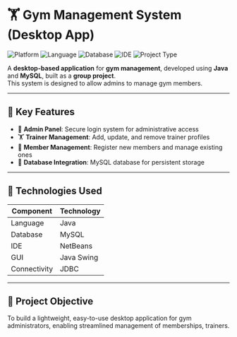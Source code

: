 # 🏋️ Gym Management System (Desktop App)

![Platform](https://img.shields.io/badge/Platform-Desktop%20Application-blue)
![Language](https://img.shields.io/badge/Language-Java-007396?logo=java&logoColor=white)
![Database](https://img.shields.io/badge/Database-MySQL-4479A1?logo=mysql&logoColor=white)
![IDE](https://img.shields.io/badge/IDE-NetBeans-orange?logo=apachenetbeanside&logoColor=white)
![Project Type](https://img.shields.io/badge/Project-Group-purple)

A **desktop-based application** for **gym management**, developed using **Java** and **MySQL**, built as a **group project**.  
This system is designed to allow admins to manage gym members.

---

## 🧩 Key Features

- 👤 **Admin Panel**: Secure login system for administrative access  
- 🏋️ **Trainer Management**: Add, update, and remove trainer profiles  
- 👥 **Member Management**: Register new members and manage existing ones  
- 💾 **Database Integration**: MySQL database for persistent storage

---

## 🚀 Technologies Used

| Component     | Technology     |
|---------------|----------------|
| Language      | Java           |
| Database      | MySQL          |
| IDE           | NetBeans       |
| GUI           | Java Swing     |
| Connectivity  | JDBC           |

---

## 🎯 Project Objective

To build a lightweight, easy-to-use desktop application for gym administrators, enabling streamlined management of memberships, trainers.


